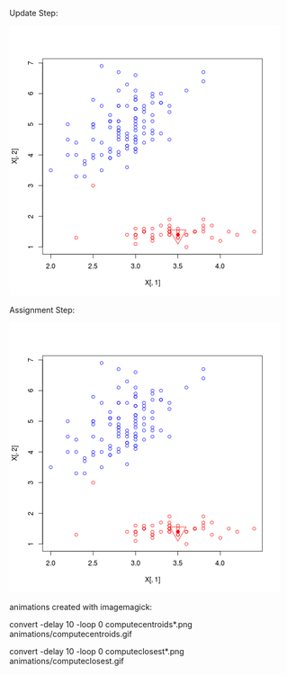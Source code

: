 
Update Step:

![Update Step](https://raw.githubusercontent.com/MehranGhamaty/RTests/master/kmeans/animations/computecentroids.gif)


Assignment Step:

![Assignment Step](https://raw.githubusercontent.com/MehranGhamaty/RTests/master/kmeans/animations/computecentroids.gif)


animations created with imagemagick:

convert -delay 10 -loop 0 computecentroids*.png animations/computecentroids.gif

convert -delay 10 -loop 0 computeclosest*.png animations/computeclosest.gif
